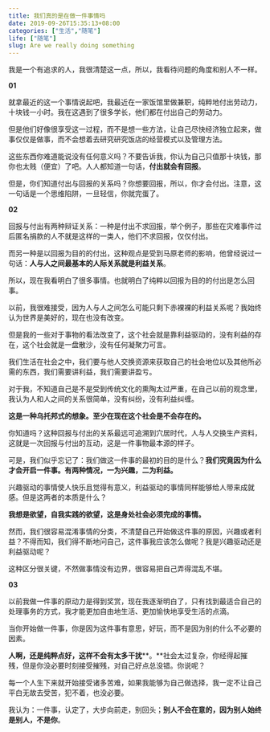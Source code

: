 ```yaml
---
title: 我们真的是在做一件事情吗
date: 2019-09-26T15:35:13+08:00
categories: ["生活","随笔"]
life: ["随笔"]
slug: Are we really doing something
---
```


我是一个有追求的人，我很清楚这一点，所以，我看待问题的角度和别人不一样。

**01**

就拿最近的这一个事情说起吧，我最近在一家饭馆里做兼职，纯粹地付出劳动力，十块钱一小时。我在这遇到了很多学长，他们都在付出自己的劳动力。

但是他们好像很享受这一过程，而不是想一些方法，让自己尽快经济独立起来，做事仅仅是做事，而不会想着去研究研究饭店的经营模式以及管理方法。

这些东西你难道能说没有任何意义吗？不要告诉我，你认为自己只值那十块钱，那你也太贱（便宜）了吧。人人都知道一句话，**付出就会有回报**。

但是，你们知道付出与回报的关系吗？你想要回报，所以，你才会付出。注意，这一句话是一个思维陷阱，一旦轻信，你就完蛋了。

**02**

回报与付出有两种辩证关系：一种是付出不求回报，举个例子，那些在灾难事件过后匿名捐款的人不就是这样的一类人，他们不求回报，仅仅付出。

而另一种是以回报为目的的付出，这种观点是受到马原老师的影响，他曾经说过一句话：**人与人之间最基本的人际关系就是利益关系**。

所以，现在我看明白了很多事情。也就明白了纯粹以回报为目的的付出是怎么回事。

以前，我很难接受，因为人与人之间怎么可能只剩下赤裸裸的利益关系呢？我始终认为世界是美好的，现在也没有改变。

但是我的一些对于事物的看法改变了，这个社会就是靠利益驱动的，没有利益的存在，这个社会就是一盘散沙，没有任何凝聚力可言。

我们生活在社会之中，我们要与他人交换资源来获取自己的社会地位以及其他所必需的东西，我们需要讲利益，我们需要讲盈亏。

对于我，不知道自己是不是受到传统文化的熏陶太过严重，在自己以前的观念里，我认为人和人之间的关系很简单，没有纠纷，没有利益纠缠。

**这是一种乌托邦式的想象。至少在现在这个社会是不会存在的。**

你知道吗？这种回报与付出的关系最远可追溯到穴居时代，人与人交换生产资料，这就是一次回报与付出的互动，这是一件事物最本源的样子。

可是，我们似乎忘记了：我们做这一件事的最初的目的是什么？**我们究竟因为什么才会开启一件事。有两种情况，一为兴趣，二为利益。**

兴趣驱动的事情使人快乐且觉得有意义，利益驱动的事情同样能够给人带来成就感。但是这两者的本质是什么？

**我想是欲望，自我实践的欲望，这是身处社会必须完成的事情。**

然而，我们很容易混淆事情的分类，不清楚自己开始做这件事的原因，兴趣或者利益？不得而知，我们得不断地问自己，这件事我应该怎么做呢？我是兴趣驱动还是利益驱动呢？

这种区分很关键，不然做事情没有边界，很容易把自己弄得混乱不堪。

**03**

以前我做一件事的原动力是得到奖赏，现在我逐渐明白了，只有找到最适合自己的处理事务的方式，我才能更加自由地生活、更加愉快地享受生活的点滴。

当你开始做一件事，你是因为这件事有意思，好玩，而不是因为别的什么不必要的因素。

**人啊，还是纯粹点好，这样不会有太多干扰****。**社会太过复杂，你经得起摧残，但是你没必要时刻接受摧残，对自己好点总没错。你说呢？

每一个人生下来就开始接受诸多苦难，如果我能够为自己做选择，我一定不让自己平白无故去受苦，犯不着，也没必要。

我认为：一件事，认定了，大步向前走，别回头；**别人不会在意的，因为别人始终是别人，不是你**。